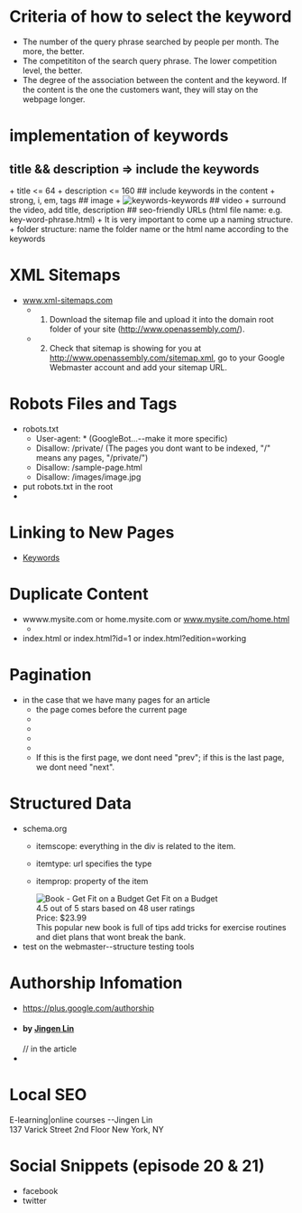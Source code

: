 # Criteria of how to select the keyword
+ The number of the query phrase searched by people per month. The more, the better.
+ The competititon of the search query phrase. The lower competition level, the better.
+ The degree of the association between the content and the keyword. If the content is the one the customers want, they will stay on the webpage longer. 


# implementation of keywords
## title && description => include the keywords
<title> ... </title>
<meta name="description" content="...">
+ title <= 64
+ description <= 160
## include keywords in the content
+ strong, i, em, tags
## image
+ <img src="img/keywords.jpg" alt="keywords-keywords"> 
## video
+ surround the video, add title, description
## seo-friendly URLs (html file name: e.g. key-word-phrase.html)
+ It is very important to come up a naming structure.
+ folder structure: name the folder name or the html name according to the keywords

# XML Sitemaps
+ www.xml-sitemaps.com
  - 1) Download the sitemap file and upload it into the domain root folder of your site (http://www.openassembly.com/). 
  - 2) Check that sitemap is showing for you at http://www.openassembly.com/sitemap.xml, go to your Google Webmaster account and add your sitemap URL.

# Robots Files and Tags
+ robots.txt
  - User-agent: * (GoogleBot...--make it more specific)
  - Disallow: /private/ (The pages you dont want to be indexed, "/" means any pages, "/private/")
  - Disallow: /sample-page.html
  - Disallow: /images/image.jpg
+ put robots.txt in the root
+ <meta name="robots" content="noindex">

# Linking to New Pages
+ <a href="/related-keywords.html" title="Core keywords">Keywords</a>

# Duplicate Content
+ wwww.mysite.com or home.mysite.com or www.mysite.com/home.html
  - <link href="http://www.mysite.com/home.html" rel="canonical" >
+ index.html or index.html?id=1 or index.html?edition=working

# Pagination
+ in the case that we have many pages for an article
  - the page comes before the current page
  - <link rel="prev" href="http://www.mysite.com/home.html?pg=1">
  - <link rel="prev" href="http://www.mysite.com/home-01.html">
  - <link rel="next" href="http://www.mysite.com/home.html?pg=3">
  - <link rel="next" href="http://www.mysite.com/home-03.html">
  - If this is the first page, we dont need "prev"; if this is the last page, we dont need "next".

# Structured Data
+ schema.org
  - itemscope: everything in the div is related to the item.
  - itemtype: url specifies the type
  - itemprop: property of the item
    <div itemscope itemtype="http://schema.org/Product">
      <img itemprop="image" src="get-fit-on-a-budget.jpg" alt="Book - Get Fit on a Budget">
      <span itemprop="name">Get Fit on a Budget</span>
      <div itemprop="aggregateRating" itemscope itemtype="http://schema.org/AggregateRating">
        <span itemprop="ratingValue">4.5</span> out of <span itemprop="bestRating">5</span> stars based on <span itemprop="ratingCount">48</span> user ratings
      </div>

      <div itemprop="offers" itemscope itemtype="http://schema.org/Offer">
        Price: <span itemprop="price">$23.99</span>
      <div>
      <span itemprop="description">This popular new book is full of tips add tricks for exercise routines and diet plans that wont break the bank.</span>
    </div>
+ test on the webmaster--structure testing tools

# Authorship Infomation
+ https://plus.google.com/authorship
+ <h4>by <a href="https://plus.google.com/117946891143736169828?rel=author">Jingen Lin</a></h4> // in the article
+ <link rel="author" href="https://plus.google.com/117946891143736169828">

# Local SEO
<div itemscope itemtype="http://schema.org/LocalBusiness">
  <span itemprop="name">E-learning|online courses --Jingen Lin</span>
  <div itemprop="address" itemscope itemtype="http://schema.org/PostalAddress">
    <span itemprop="streetAddress">137 Varick Street 2nd Floor</span>
    <span itemprop="addressLocality">New York</span>, <span itemprop="addressRegion">NY</span>
  </div>
</div>

# Social Snippets (episode 20 & 21)
- facebook
- twitter
